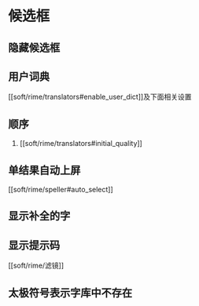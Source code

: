 # 候选框
## 隐藏候选框

## 用户词典
[[soft/rime/translators#enable_user_dict]]及下面相关设置
## 顺序
1. [[soft/rime/translators#initial_quality]]
## 单结果自动上屏
[[soft/rime/speller#auto_select]]
## 显示补全的字
## 显示提示码
[[soft/rime/滤镜]]

## 太极符号表示字库中不存在
